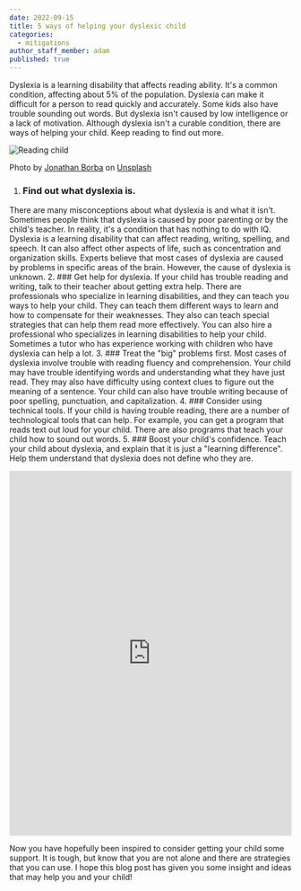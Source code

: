 ```yaml
---
date: 2022-09-15
title: 5 ways of helping your dyslexic child
categories:
  - mitigations
author_staff_member: adam
published: true
---
```

Dyslexia is a learning disability that affects reading ability. It's a common condition, affecting
about 5% of the population. Dyslexia can make it difficult for a person to read quickly and
accurately. Some kids also have trouble sounding out words. But dyslexia isn't caused by low
intelligence or a lack of motivation. Although dyslexia isn't a curable condition, there are
ways of helping your child. Keep reading to find out more.

![Reading child](/images/girl-in-pink-shirt-reading.jpg)
<figcaption>
<span>Photo by <a rel="nofollow" href="https://unsplash.com/@jonathanborba?utm_source=unsplash&amp;utm_medium=referral&amp;utm_content=creditCopyText">Jonathan Borba</a> on <a rel="nofollow" href="https://unsplash.com/@adamgustavsson/likes?utm_source=unsplash&amp;utm_medium=referral&amp;utm_content=creditCopyText">Unsplash</a></span>
</figcaption>

1. ### Find out what dyslexia is. 
There are many misconceptions about what dyslexia is and what
it isn't. Sometimes people think that dyslexia is caused by poor parenting or by the child's
teacher. In reality, it's a condition that has nothing to do with IQ. Dyslexia is a learning
disability that can affect reading, writing, spelling, and speech. It can also affect other
aspects of life, such as concentration and organization skills. Experts believe that most cases
of dyslexia are caused by problems in specific areas of the brain. However, the cause of
dyslexia is unknown.
2. ###  Get help for dyslexia. 
If your child has trouble reading and writing, talk to their teacher
about getting extra help. There are professionals who specialize in learning disabilities, and
they can teach you ways to help your child. They can teach them different ways to learn and
how to compensate for their weaknesses. They also can teach special strategies that can
help them read more effectively. You can also hire a professional who specializes in learning
disabilities to help your child. Sometimes a tutor who has experience working with children
who have dyslexia can help a lot.
3. ### Treat the "big" problems first.
Most cases of dyslexia involve trouble with reading fluency
and comprehension. Your child may have trouble identifying words and understanding what
they have just read. They may also have difficulty using context clues to figure out the
meaning of a sentence. Your child can also have trouble writing because of poor spelling,
punctuation, and capitalization.
4. ### Consider using technical tools.
If your child is having trouble reading, there are a number
of technological tools that can help. For example, you can get a program that reads text out
loud for your child. There are also programs that teach your child how to sound out words.
5. ### Boost your child's confidence. 
Teach your child about dyslexia, and explain that it is just a
"learning difference". Help them understand that dyslexia does not define who they are.

<iframe id="sib" width="100%" height="650px" src="https://17abdf7c.sibforms.com/serve/MUIEAG4ABlzn5_C_d69co9dMTJhZ1MUKaiJn_J_RYUNAmIL1lrvA4Gs0wSHmhPwjICXLAgEZpNE3ZOgSBlVQrHfX03rsOTOBaDKC1qmkA8rPsFX-_n9SGyMFuLMq4HW8IS3QiFNGRrXwck-HGS-4x97tBzwU31t_y6ZZlFUZWsqyhQkOi1dF-uS8G35RKhw4SzBKGSZI_evYbYHv" frameborder="0" scrolling="auto" allowfullscreen style="display: block;margin-left: auto;margin-right: auto;max-width: 100%;"></iframe>

Now you have hopefully been inspired to consider getting your child some support. It is
tough, but know that you are not alone and there are strategies that you can use. I hope this
blog post has given you some insight and ideas that may help you and your child!
